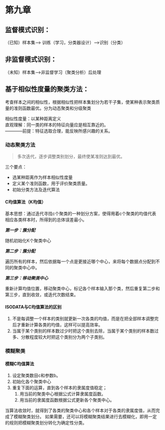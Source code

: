 # 第九章

## 监督模式识别：

（已知）样本集——> 训练（学习，分类器设计）——>识别（分类）

## 非监督模式识别：

（未知）样本集——>非监督学习（聚类分析）后处理

## 基于相似性度量的聚类方法：

考查样本之间的相似性，根据相似性把样本集划分为若干子集，使某种表示聚类质量的准则函数最优。分为动态聚类和分级聚类

相似性度量：以某种距离定义  
直观理解：同一类的样本的特征向量应是相互靠近的。  
————前提：特征选取合理，能反映所感兴趣的关系。

### 动态聚类方法

>多次迭代，逐步调整类别划分，最终使某准则达到最优。

三个要点：

* 选某种距离作为样本相似性度量
* 定义某个准则函数，用于评价聚类质量。
* 初始分类方法及迭代算法

#### C均值算法（K均值）

基本思想：通过迭代寻找c个聚类的一种划分方案，使得用着c个聚类的均值代表相应各类样本时，所得到的总体误差最小。

*__第一步：簇分配__*

随机初始化K个聚类中心

*__第二步：簇分配__*

遍历所有的样本，然后依据每一个点是更接近哪个中心，来将每个数据点分配到不同的聚类中心中。

*__第三步：移动聚类中心__*

重新计算均值位置，移动聚类中心，标记各个样本输入那个类，然后重复第二步和第三步，直到收敛，或迭代次数结束。

#### ISODATA与C均值算法的区别

1. 不是每调整一个样本的类别就更新一次各类的均值，而是在把全部样本调整完后才重新计算各类的均值，这样可以提高效率。
1. 当属于某个类别的样本数过少时把这个类别去除，当属于某个类别的样本数过多、分散程度较大时把这个类别分为两个子类别。

### 模糊聚类

#### 模糊C均值算法

1. 设定聚类数目c和参数b。
1. 初始化各个聚类中心
1. 重复下面的运算，直到各个样本的隶属度值稳定；
    1. 用当前的聚类中心根据公式计算隶属度函数。
    1. 用当前的隶属度函数根据公式更新各个聚类中心。

当算法收敛时，就得到了各类的聚类中心和各个样本对于各类的隶属度值，从而完成了模糊聚类划分。
如果需要，还可以将模糊聚类结果进行去模糊化，即用一定的规则把模糊聚类划分转化为确定性分类。